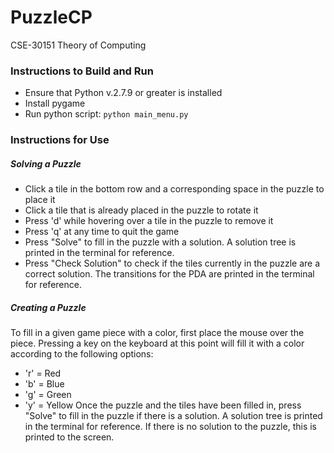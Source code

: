 # PuzzleCP
CSE-30151 Theory of Computing

### Instructions to Build and Run
- Ensure that Python v.2.7.9 or greater is installed
- Install pygame
- Run python script: `python main_menu.py`

### Instructions for Use  
##### Solving a Puzzle  
- Click a tile in the bottom row and a corresponding space in the puzzle to place it
- Click a tile that is already placed in the puzzle to rotate it
- Press 'd' while hovering over a tile in the puzzle to remove it
- Press 'q' at any time to quit the game
- Press "Solve" to fill in the puzzle with a solution. A solution tree is printed in the terminal for reference.
- Press "Check Solution" to check if the tiles currently in the puzzle are a correct solution. The transitions for the PDA are printed in the terminal for reference.

##### Creating a Puzzle
To fill in a given game piece with a color, first place the mouse over the piece. Pressing a key on the
keyboard at this point will fill it with a color according to the following options:  
- 'r' = Red
- 'b' = Blue
- 'g' = Green
- 'y' = Yellow
Once the puzzle and the tiles have been filled in, press "Solve" to fill in the puzzle if there is a solution. A solution tree is printed in the terminal for reference. If there is no solution to the puzzle, this is printed to the screen.
